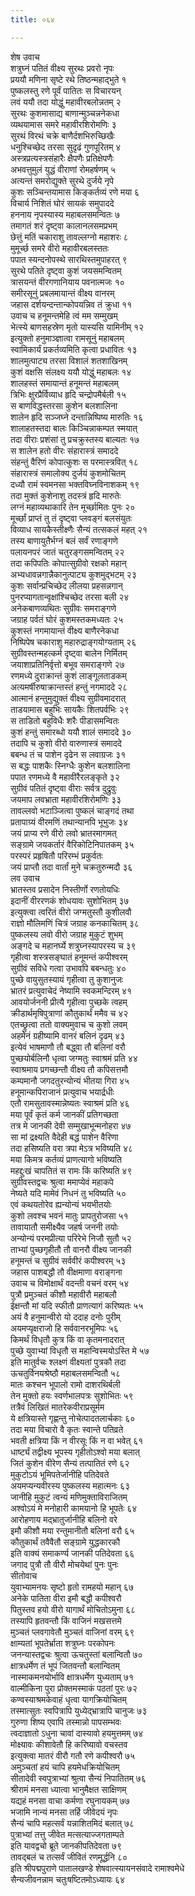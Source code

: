 ```yaml
---
title: ०६४

---
```

शेष उवाच  
शत्रुघ्नं पतितं वीक्ष्य सुरथः प्रवरो नृपः  
प्रययौ मणिना सृष्टे रथे तिष्ठन्महाद्भुते १  
पुष्कलस्तु रणे पूर्वं पातितः स विचारयन्  
लवं ययौ तदा योद्धुं महावीरबलोन्नतम् २  
सुरथः कुशमासाद्य बाणान्मुञ्चन्ननेकधा  
व्यथयामास समरे महावीरशिरोमणिः ३  
सुरथं विरथं चक्रे बाणैर्दशभिरुच्छिखैः  
धनुश्चिच्छेद तरसा सुदृढं गुणपूरितम् ४  
अस्त्रप्रत्यस्त्रसंहारैः क्षैपणैः प्रतिक्षेपणैः  
अभवत्तुमुलं युद्धं वीराणां रोमहर्षणम् ५  
अत्यन्तं समरोद्युक्ते सुरथे दुर्जये नृपे  
कुशः सञ्चिन्तयामास किङ्कर्तव्यं रणे मया ६  
विचार्य निशितं घोरं सायकं समुपाददे  
हननाय नृपस्यास्य महाबलसमन्वितः ७  
तमागतं शरं दृष्ट्वा कालानलसमप्रभम्  
छेत्तुं मतिं चकाराशु तावल्लग्नो महाशरः ८  
मुमूर्च्छ समरे वीरो महावीरबलस्ततः  
पपात स्यन्दनोपस्थे सारथिस्तमुपाहरत् ९  
सुरथे पतिते दृष्ट्वा कुशं जयसमन्वितम्  
त्रासयन्तं वीरगणानियाय पवनात्मजः १०  
समीरसूनुं प्रबलमायान्तं वीक्ष्य वानरम्  
जहास दर्शयन्दन्तान्कोपयन्निव तं क्रुधा ११  
उवाच च हनूमन्तमेहि त्वं मम सम्मुखम्  
भेत्स्ये बाणसहस्रेण मृतो यास्यसि यामिनीम् १२  
इत्युक्तो हनुमाञ्ज्ञात्वा रामसूनुं महाबलम्  
स्वामिकार्यं प्रकर्तव्यमिति कृत्वा प्रधावितः १३  
शालमुत्पाट्य तरसा विशालं शतशाखिनम्  
कुशं वक्षसि संलक्ष्य ययौ योद्धुं महाबलः १४  
शालहस्तं समायान्तं हनूमन्तं महाबलम्  
त्रिभिः क्षुरप्रैर्विव्याध हृदि चन्द्रोपमैर्बली १५  
स बाणविद्धस्तरसा कुशेन बलशालिना  
शालेन हृदि सञ्जघ्ने दन्तान्निष्पिष्य मारुतिः १६  
शालाहतस्तदा बालः किञ्चिन्नाकम्पत स्मयात्  
तदा वीराः प्रशंसां तु प्रचक्रुस्तस्य बाल्यतः १७  
स शालेन हतो वीरः संहारास्त्रं समाददे  
संहन्तुं वैरिणं कोपात्कुशः स परमास्त्रवित् १८  
संहारास्त्रं समालोक्य दुर्जयं कुशमोचितम्  
दध्यौ रामं स्वमनसा भक्तविघ्नविनाशकम् १९  
तदा मुक्तं कुशेनाशु तदस्त्रं हृदि मारुतेः  
लग्नं महाव्यथाकारि तेन मूर्च्छामितः पुनः २०  
मूर्च्छां प्राप्तं तु तं दृष्ट्वा प्लवङ्गं बलसंयुतः  
विव्याध सायकैस्तीक्ष्णैः सैन्यं तत्सकलं महत् २१  
तस्य बाणायुतैर्भग्नं बलं सर्वं रणाङ्गणे  
पलायनपरं जातं चतुरङ्गसमन्वितम् २२  
तदा कपिपतिः कोपात्सुग्रीवो रक्षको महान्  
अभ्यधावन्नगान्नैकानुत्पाट्य कुशमुद्भटम् २३  
कुशः सर्वान्प्रचिच्छेद लीलया प्रहसन्नगान्  
पुनरप्यागतान्वृक्षांश्चिच्छेद तरसा बली २४  
अनेकबाणव्यथितः सुग्रीवः समराङ्गणे  
जग्राह पर्वतं घोरं कुशमस्तकमध्यतः २५  
कुशस्तं नगमायान्तं वीक्ष्य बाणैरनेकधा  
निष्पिपेष चकाराशु महारुद्राङ्गयोग्यताम् २६  
सुग्रीवस्तन्महत्कर्म दृष्ट्वा बालेन निर्मितम्  
जयाशाप्रतिनिर्वृत्तो बभूव समराङ्गणे २७  
रणमध्ये दुराक्रान्तं कुशं लाङ्गूलताडकम्  
अत्यमर्षीरुषाक्रान्तस्तं हन्तुं नगमाददे २८  
आत्मानं हन्तुमुद्युक्तं वीक्ष्य सुग्रीवमादरात्  
ताडयामास बहुभिः सायकैः शितपर्वभिः २९  
स ताडितो बहुविधैः शरैः पीडासमन्वितः  
कुशं हन्तुं समारब्धो ययौ शालं समाददे ३०  
तदापि च कुशो वीरो वारुणास्त्रं समाददे  
बबन्ध तं च पाशेन दृढेन स लवाग्रजः ३१  
स बद्धः पाशकैः स्निग्धैः कुशेन बलशालिना  
पपात रणमध्ये वै महावीरैरलङ्कृते ३२  
सुग्रीवं पतितं दृष्ट्वा वीराः सर्वत्र दुद्रुवुः  
जयमाप लवभ्राता महावीरशिरोमणिः ३३  
तावल्लवो भटाञ्जित्वा पुष्कलं चाङ्गदं तथा  
प्रतापाग्र्यं वीरमणिं तथान्यानपि भूभुजः ३४  
जयं प्राप्य रणे वीरो लवो भ्रातरमागमत्  
सङ्ग्रामे जयकर्तारं वैरिकोटिनिपातकम् ३५  
परस्परं प्रहृषितौ परिरम्भं प्रकुर्वतः  
जयं प्राप्तौ तदा वार्तां मुने चक्रतुरुन्मदौ ३६  
लव उवाच  
भ्रातस्तव प्रसादेन निस्तीर्णो रणतोयधिः  
इदानीं वीररणकं शोधयावः सुशोभितम् ३७  
इत्युक्त्वा त्वरितं वीरो जग्मतुस्तौ कुशीलवौ  
राज्ञो मौलिमणिं चित्रं जग्राह कनकाचितम् ३८  
पुष्कलस्य लवो वीरो जग्राह मुकुटं शुभम्  
अङ्गदे च महानर्घ्ये शत्रुघ्नस्यापरस्य च ३९  
गृहीत्वा शस्त्रसङ्घातं हनूमन्तं कपीश्वरम्  
सुग्रीवं सविधे गत्वा उभावपि बबन्धतुः ४०  
पुच्छे वायुसुतस्यायं गृहीत्वा तु कुशानुजः  
भ्रातरं प्रत्युवाचेदं नेष्यामि स्वकमन्दिरम् ४१  
आवयोर्जननी प्रीत्यै गृहीत्वा पुच्छके त्वहम्  
क्रीडार्थमृषिपुत्राणां कौतुकार्थं ममैव च ४२  
एतच्छ्रुत्वा ततो वाक्यमुवाच च कुशो लवम्  
अहमेनं ग्रहीष्यामि वानरं बलिनं दृढम् ४३  
इत्येवं भाषमाणौ तौ बद्ध्वा तौ बलिनां वरौ  
पुच्छयोर्बलिनौ धृत्वा जग्मतुः स्वाश्रमं प्रति ४४  
स्वाश्रमाय प्रगच्छन्तौ वीक्ष्य तौ कपिसत्तमौ  
कम्पमानौ जगदतुरन्योन्यं भीतया गिरा ४५  
हनूमान्कपिराजानं प्रत्युवाच भयार्द्रधीः  
एतौ रामसुतावस्मान्नेष्यतः स्वाश्रमं प्रति ४६  
मया पूर्वं कृतं कर्म जानकीं प्रतिगच्छता  
तत्र मे जानकी देवी सम्मुखाभून्मनोहरा ४७  
सा मां द्रक्ष्यति वैदेही बद्धं पाशेन वैरिणा  
तदा हसिष्यति वरा त्रपा मेऽत्र भविष्यति ४८  
मया किमत्र कर्तव्यं प्राणत्यागो भविष्यति  
महद्दुःखं चापतितं स रामः किं करिष्यति ४९  
सुग्रीवस्तद्वचः श्रुत्वा ममाप्येवं महाकपे  
नेष्यते यदि मामेवं निधनं तु भविष्यति ५०  
एवं कथयतोरेव ह्यन्योन्यं भयभीतयोः  
कुशो लवश्च भवनं मातुः प्रापतुरोजसा ५१  
तावायातौ समीक्ष्यैव जहर्ष जननी तयोः  
अन्योन्यं परमप्रीत्या परिरेभे निजौ सुतौ ५२  
ताभ्यां पुच्छगृहीतौ तौ वानरौ वीक्ष्य जानकी  
हनूमन्तं च सुग्रीवं सर्ववीरं कपीश्वरम् ५३  
जहास पाशबद्धौ तौ वीक्षमाणा वराङ्गना  
उवाच च विमोक्षार्थं वदन्ती वचनं वरम् ५४  
पुत्रौ प्रमुञ्चतं कीशौ महावीरौ महाबलौ  
ईक्षन्तौ मां यदि स्फीतौ प्राणत्यागं करिष्यतः ५५  
अयं वै हनुमान्वीरो यो ददाह दनोः पुरीम्  
अयमप्यृक्षराजो हि सर्ववानरभूमिपः ५६  
किमर्थं विधृतौ कुत्र किं वा कृतमनादरात्  
पुच्छे युवाभ्यां विधृतौ स महान्विस्मयोऽस्ति मे ५७  
इति मातुर्वचः श्लक्ष्णं वीक्ष्यतां पुत्रकौ तदा  
ऊचतुर्विनयश्रेष्ठौ महाबलसमन्वितौ ५८  
मातः कश्चन भूपालो रामो दाशरथिर्बली  
तेन मुक्तो हयः स्वर्णभालपत्रः सुशोभितः ५९  
तत्रैवं लिखितं मातरेकवीराप्रसूर्मम  
ये क्षत्रियास्ते गृह्णन्तु नोचेत्पादतलार्चकाः ६०  
तदा मया विचारो वै कृतः स्वान्ते पतिव्रते  
भवती क्षत्रिया किं न वीरसूः किं न वा भवेत् ६१  
धार्ष्ट्यं तद्वीक्ष्य भूपस्य गृहीतोऽश्वो मया बलात्  
जितं कुशेन वीरेण सैन्यं तत्पातितं रणे ६२  
मुकुटोऽयं भूमिपतेर्जानीहि पतिदेवते  
अयमप्यन्यवीरस्य पुष्कलस्य महात्मनः ६३  
जानीहि मुकुटं त्वन्यं मणिमुक्ताविराजितम्  
अश्वोऽयं मे मनोहारी कामयानो हि भूपतेः ६४  
आरोहणाय मद्भ्रातुर्जानीहि बलिनो वरे  
इमौ कीशौ मया रन्तुमानीतौ बलिनां वरौ ६५  
कौतुकार्थं तवैवैतौ सङ्ग्रामे युद्धकारकौ  
इति वाक्यं समाकर्ण्य जानकी पतिदेवता ६६  
जगाद पुत्रौ तौ वीरौ मोचयेथां पुनः पुनः  
सीतोवाच  
युवाभ्यामनयः सृष्टो हृतो रामहयो महान् ६७  
अनेके पातिता वीरा इमौ बद्धौ कपीश्वरौ  
पितुस्तव हयो वीरो यागार्थं मोचितोऽमुना ६८  
तस्यापि हृतवन्तौ किं वाजिनं मखसत्तमे  
मुञ्चतं प्लवगावेतौ मुञ्चतं वाजिनां वरम् ६९  
क्षाम्यतां भूपतेर्भ्राता शत्रुघ्नः परकोपनः  
जनन्यास्तद्वचः श्रुत्वा ऊचतुस्तां बलान्वितौ ७०  
क्षात्रधर्मेण तं भूपं जितवन्तौ बलान्वितम्  
नास्माकमनयोर्भावि क्षात्रधर्मेण युध्यताम् ७१  
वाल्मीकिना पुरा प्रोक्तमस्माकं पठतां पुरः ७२  
कण्वस्याश्रमकेवाहं धृत्वा यागक्रियोचितम्  
तस्मात्सुतः स्वपित्रापि युध्येद्भ्रात्रापि चानुजः ७३  
गुरुणा शिष्य एवापि तस्मान्नो पापसम्भवः  
त्वदाज्ञातो ऽधुना चावां दास्यावो हयमुत्तमम् ७४  
मोक्ष्यावः कीशावेतौ हि करिष्यावो वचस्तव  
इत्युक्त्वा मातरं वीरौ गतौ रणे कपीश्वरौ ७५  
अमुञ्चतां हयं चापि हयमेधक्रियोचितम्  
सीतादेवी स्वपुत्राभ्यां श्रुत्वा सैन्यं निपातितम् ७६  
श्रीरामं मनसा ध्यात्वा भानुमैक्षत साक्षिणम्  
यद्यहं मनसा वाचा कर्मणा रघुनायकम् ७७  
भजामि नान्यं मनसा तर्हि जीवेदयं नृपः  
सैन्यं चापि महत्सर्वं यन्नाशितमिदं बलात् ७८  
पुत्राभ्यां तत्तु जीवेत मत्सत्याज्जगताम्पते  
इति यावद्वचो ब्रूते जानकीपतिदेवता ७९  
तावद्बलं च तत्सर्वं जीवितं रणमूर्द्धनि ८०  
इति श्रीपद्मपुराणे पातालखण्डे शेषवात्स्यायनसंवादे रामाश्वमेधे  
सैन्यजीवनन्नाम चतुःषष्टितमोऽध्यायः ६४
